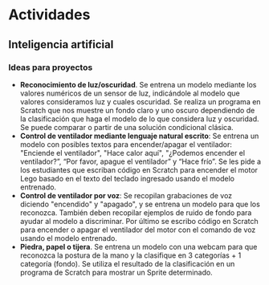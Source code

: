 # Actividades

## Inteligencia artificial

### Ideas para proyectos

* **Reconocimiento de luz/oscuridad**. Se entrena un modelo mediante los valores numéricos de un sensor de luz, indicándole al modelo que valores consideramos luz y cuales oscuridad. Se realiza un programa en Scratch que nos muestre un fondo claro y uno oscuro dependiendo de la clasificación que haga el modelo de lo que considera luz y oscuridad. Se puede comparar o partir de una solución condicional clásica.
* **Control de ventilador mediante lenguaje natural escrito**: Se entrena un modelo con posibles textos para encender/apagar el ventilador: "Enciende el ventilador", "Hace calor aquí", "¿Podemos encender el ventilador?”, “Por favor, apague el ventilador” y “Hace frío”. Se les pide a los estudiantes que escriban código en Scratch para encender el motor Lego basado en el texto del teclado ingresado usando el modelo entrenado.
* **Control de ventilador por voz**: Se recopilan grabaciones de voz diciendo "encendido" y "apagado", y se entrena un modelo para que los reconozca. También deben recopilar ejemplos de ruido de fondo para ayudar al modelo a discriminar. Por último se escribo código en Scratch para encender o apagar el ventilador del motor con el comando de voz usando el modelo entrenado.
* **Piedra, papel o tijera**. Se entrena un modelo con una webcam para que reconozca la postura de la mano y la clasifique en 3 categorías + 1 categoría (fondo). Se utiliza el resultado de la clasificación en un programa de Scratch para mostrar un Sprite determinado.
